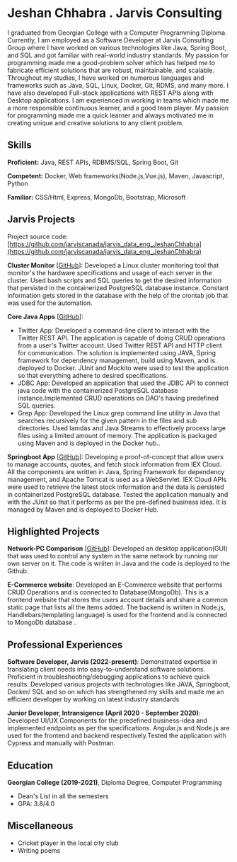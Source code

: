 # Jeshan Chhabra . Jarvis Consulting

I graduated from Georgian College with a Computer Programming Diploma. Currently, I am employed as a Software Developer at Jarvis Consulting Group where I have worked on various technologies like Java, Spring Boot, and SQL and got familiar with real-world industry standards. My passion for programming made me a good-problem solver which has helped me to fabricate efficient solutions that are robust, maintainable, and scalable. Throughout my studies, I have worked on numerous languages and frameworks such as Java, SQL, Linux, Docker, Git, RDMS, and many more. I have also developed Full-stack applications with REST APIs along with Desktop applications. I am experienced in working in teams which made me a more responsible continuous learner, and a good team player. My passion for programming made me a quick learner and always motivated me in creating unique and creative solutions to any client problem.

## Skills

**Proficient:** Java, REST APIs, RDBMS/SQL, Spring Boot, Git

**Competent:** Docker, Web frameworks(Node.js,Vue.js), Maven, Javascript, Python

**Familiar:** CSS/Html, Express, MongoDb, Bootstrap, Microsoft

## Jarvis Projects

Project source code: [https://github.com/jarviscanada/jarvis_data_eng_JeshanChhabra](https://github.com/jarviscanada/jarvis_data_eng_JeshanChhabra)


**Cluster Monitor** [[GitHub](https://github.com/jarviscanada/jarvis_data_eng_JeshanChhabra/tree/master/linux_sql)]: Developed a Linux cluster monitoring tool that monitor's the hardware specifications and usage of each server in the cluster. Used bash scripts and SQL queries to get the desired information that persisted in the containerized PostgreSQL database instance. Constant information gets stored in the database with the help of the crontab job that was used for the automation.

**Core Java Apps** [[GitHub](https://github.com/jarviscanada/jarvis_data_eng_JeshanChhabra/tree/master/core_java)]:
      
  - Twitter App: Developed a command-line client to interact with the Twitter REST API. The application is capable of doing CRUD operations from a user's Twitter account. Used Twitter REST API and HTTP client for communication. The solution is implemented using JAVA, Spring framework for dependency management, build using Maven, and is deployed to Docker. JUnit and Mockito were used to test the application so that everything adhere to desired specifications.
  - JDBC App: Developed an application that used the JDBC API to connect java code with the containerized PostgreSQL database instance.Implemented CRUD operations on DAO's having predefined SQL queries.
  - Grep App: Developed the Linux grep command line utility in Java that searches recursively for the given pattern in the files and sub directories. Used lamdas and Java Streams to effectively process large files using a limited amount of memory. The application is packaged using Maven and is deployed in the Docker hub..

**Springboot App** [[GitHub](https://github.com/jarviscanada/jarvis_data_eng_JeshanChhabra/tree/master/springboot)]: Developing a proof-of-concept that allow users to manage accounts, quotes, and fetch stock information from IEX Cloud. All the components are written in Java, Spring Framework for dependency management, and Apache Tomcat is used as a WebServlet. IEX Cloud APIs were used to retrieve the latest stock information and the data is persisted in containerized PostgreSQL database. Tested the application manually and with the JUnit so that it performs as per the pre-defined business idea. It is managed by Maven and is deployed to Docker Hub.


## Highlighted Projects
**Network-PC Comparison** [[GitHub](https://github.com/Jeshan26/Network_Pc_Comparison)]: Developed an desktop application(GUI) that was used to control any system in the same network by running our own server on it. The code is wriiten in Java and the code is deployed to the Github.

**E-Commerce website**: Developed an E-Commerce website that performs CRUD Operations and is connected to Database(MongoDb). This is a frontend website that stores the users account details and share a common static page that lists all the items added. The backend is wriiten in Node.js, Handlebars(templating language) is used for the frontend and is connected to MongoDb database .


## Professional Experiences

**Software Developer, Jarvis (2022-present)**: Demonstrated expertise in translating client needs into easy-to-understand software solutions. Proficient in troubleshooting/debugging applications to achieve quick results. Developed various projects with technologies like  JAVA, Springboot, Docker/ SQL and so on which has strengthened my skills and made me an efficient developer by working on latest industry standards

**Junior Developer, Intransigence (April 2020 - September 2020)**: Developed UI/UX Components for the predefined business-idea and implemented endpoints as per the specifications. Angular.js and Node.js are used for the frontend and backend respectively.Tested the application with Cypress and manually with Postman.


## Education
**Georgian College (2019-2021)**, Diploma Degree, Computer Programming
- Dean's List in all the semesters
- GPA: 3.8/4.0


## Miscellaneous
- Cricket player in the local city club
- Writing poems